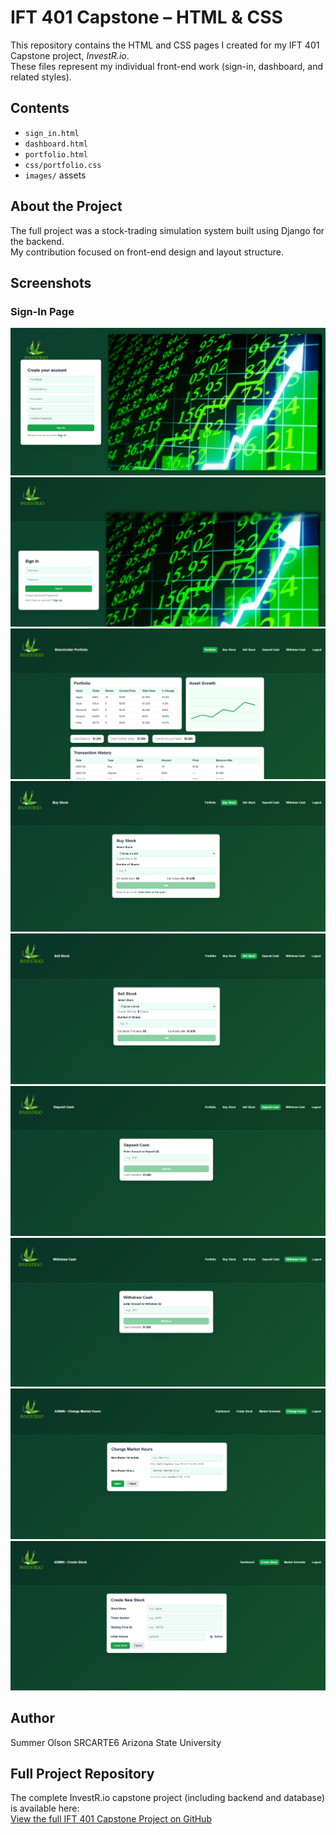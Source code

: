 # IFT 401 Capstone – HTML & CSS

This repository contains the HTML and CSS pages I created for my IFT 401 Capstone project, *InvestR.io*.  
These files represent my individual front-end work (sign-in, dashboard, and related styles).

## Contents
- `sign_in.html`
- `dashboard.html`
- `portfolio.html`
- `css/portfolio.css`
- `images/` assets

## About the Project
The full project was a stock-trading simulation system built using Django for the backend.  
My contribution focused on front-end design and layout structure.

## Screenshots
### Sign-In Page
![Sign-Up Page](Screenshots/sign_up.png)
![Sign-In Page](Screenshots/sign_in.png)
![Shareholder Portfolio](Screenshots/shareholder_portfolio.png)
![Shareholder Portfolio](Screenshots/buy_stock.png)
![Shareholder Portfolio](Screenshots/sell_stock.png)
![Shareholder Portfolio](Screenshots/deposit_cash.png)
![Shareholder Portfolio](Screenshots/withdraw_cash.png)
![Shareholder Portfolio](Screenshots/admin_change_market_hours.png)
![Shareholder Portfolio](Screenshots/admin_create_stock.png)

## Author
Summer Olson SRCARTE6 
Arizona State University

## Full Project Repository
The complete InvestR.io capstone project (including backend and database) is available here:  
[View the full IFT 401 Capstone Project on GitHub](https://github.com/jraguil5/IFT401-FinalProject)